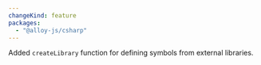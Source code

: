 ```yaml
---
changeKind: feature
packages:
  - "@alloy-js/csharp"
---
```


Added `createLibrary` function for defining symbols from external libraries.